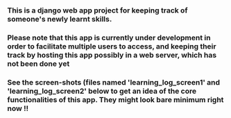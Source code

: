 ﻿### This is a django web app project for keeping track of someone's newly learnt skills. 
### Please note that this app is currently under development in order to facilitate multiple users to access, and keeping their track by hosting this app possibly in a web server, which has not been done yet
### See the screen-shots (files named 'learning_log_screen1' and 'learning_log_screen2' below to get an idea of the core functionalities of this app. They might look bare minimum right now !!


